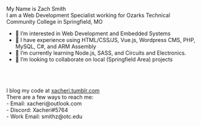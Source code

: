 My Name is Zach Smith <br>
I am a Web Development Specialist working for Ozarks Technical Community College in Springfield, MO <br>

- 👀 I’m interested in Web Development and Embedded Systems
- 📔 I have experience using HTML/CSS/JS, Vue.js, Wordpress CMS, PHP, MySQL, C#, and ARM Assembly
- 🌱 I’m currently learning Node.js, SASS, and Circuits and Electronics.
- 💞️ I’m looking to collaborate on local (Springfield Area) projects
<br>
<br>
<br>
I blog my code at <a href="https://xacheri.tumblr.com">xacheri.tumblr.com</a> <br>
There are a few ways to reach me: <br>
  - Email: xacheri@outlook.com <br>
  - Discord: Xacheri#5764 <br>
  - Work Email: smithz@otc.edu <br>

<!---
Xacheri/Xacheri is a ✨ special ✨ repository because its `README.md` (this file) appears on your GitHub profile.
You can click the Preview link to take a look at your changes.
--->
